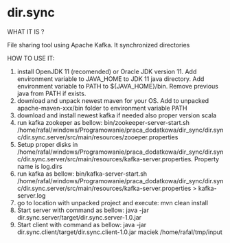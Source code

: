 # dir.sync

WHAT IT IS ?

File sharing tool using Apache Kafka. It synchronized directories


HOW TO USE IT:

1. install OpenJDK 11 (recomended) or Oracle JDK version 11. Add environment variable to JAVA_HOME to JDK 11 java directory. Add environment variable to PATH to ${JAVA_HOME}/bin. Remove previous java from PATH if exists.
2. download and unpack newest maven for your OS. Add to unpacked apache-maven-xxx/bin folder to environment variable PATH
3. download and install newest kafka if needed also proper version scala
4. run kafka zookeper as bellow:
bin/zookeeper-server-start.sh /home/rafal/windows/Programowanie/praca_dodatkowa/dir_sync/dir.sync/dir.sync.server/src/main/resources/zooeper.properties 
5. Setup proper disks in /home/rafal/windows/Programowanie/praca_dodatkowa/dir_sync/dir.sync/dir.sync.server/src/main/resources/kafka-server.properties. Property name is log.dirs
6. run kafka as bellow:
bin/kafka-server-start.sh /home/rafal/windows/Programowanie/praca_dodatkowa/dir_sync/dir.sync/dir.sync.server/src/main/resources/kafka-server.properties > kafka-server.log
7. go to location with unpacked project and execute:
 mvn clean install
8. Start server with command as bellow:
java -jar dir.sync.server/target/dir.sync.server-1.0.jar
9. Start client with command as bellow:
java -jar dir.sync.client/target/dir.sync.client-1.0.jar maciek /home/rafal/tmp/input
